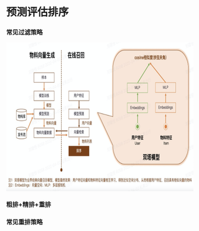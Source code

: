 # 预测评估排序
### 常见过滤策略

<img align="center"  width='800' height='400' src="picture/pipeline12.png"  />

### 粗排+精排+重排

### 常见重排策略
